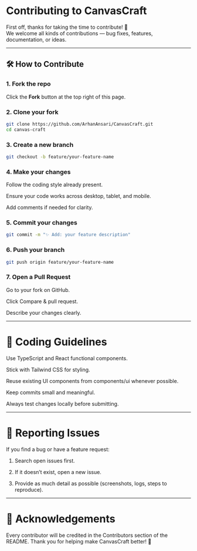 # Contributing to CanvasCraft

First off, thanks for taking the time to contribute! 🎉  
We welcome all kinds of contributions — bug fixes, features, documentation, or ideas.

---

## 🛠️ How to Contribute

### 1. Fork the repo
Click the **Fork** button at the top right of this page.

### 2. Clone your fork
```bash
git clone https://github.com/ArhanAnsari/CanvasCraft.git
cd canvas-craft
```

### 3. Create a new branch
```bash
git checkout -b feature/your-feature-name
```

### 4. Make your changes

Follow the coding style already present.

Ensure your code works across desktop, tablet, and mobile.

Add comments if needed for clarity.


### 5. Commit your changes
```bash
git commit -m "✨ Add: your feature description"
```

### 6. Push your branch
```bash
git push origin feature/your-feature-name
```

### 7. Open a Pull Request

Go to your fork on GitHub.

Click Compare & pull request.

Describe your changes clearly.



---

# 📐 Coding Guidelines

Use TypeScript and React functional components.

Stick with Tailwind CSS for styling.

Reuse existing UI components from components/ui whenever possible.

Keep commits small and meaningful.

Always test changes locally before submitting.



---

# 🐞 Reporting Issues

If you find a bug or have a feature request:

1. Search open issues first.


2. If it doesn’t exist, open a new issue.


3. Provide as much detail as possible (screenshots, logs, steps to reproduce).




---

# 🙌 Acknowledgements

Every contributor will be credited in the Contributors section of the README.
Thank you for helping make CanvasCraft better! 🚀

